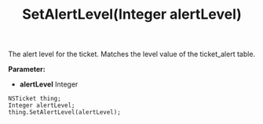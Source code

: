 ﻿---
uid: crmscript_ref_NSTicket_SetAlertLevel
title: SetAlertLevel(Integer alertLevel)
intellisense: NSTicket.SetAlertLevel
keywords: NSTicket, GetAlertLevel
so.topic: reference
---

The alert level for the ticket. Matches the level value of the ticket_alert table.

**Parameter:** 
 - **alertLevel** Integer

```crmscript
NSTicket thing;
Integer alertLevel;
thing.SetAlertLevel(alertLevel);
```


